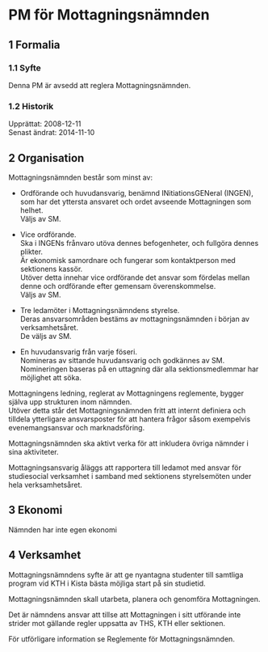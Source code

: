 # PM för Mottagningsnämnden

## 1 Formalia
### 1.1 Syfte
Denna PM är avsedd att reglera Mottagningsnämnden.

### 1.2 Historik
Upprättat: 2008-12-11  
Senast ändrat: 2014-11-10

## 2 Organisation
Mottagningsnämnden består som minst av:  

- Ordförande och huvudansvarig, benämnd INitiationsGENeral (INGEN), som har det yttersta ansvaret och ordet avseende Mottagningen som helhet.  
  Väljs av SM.  

- Vice ordförande.  
  Ska i INGENs frånvaro utöva dennes befogenheter, och fullgöra dennes plikter.  
  Är ekonomisk samordnare och fungerar som kontaktperson med sektionens kassör.  
  Utöver detta innehar vice ordförande det ansvar som fördelas mellan denne och ordförande efter gemensam överenskommelse.  
  Väljs av SM.

- Tre ledamöter i Mottagningsnämndens styrelse.  
  Deras ansvarsområden bestäms av mottagningsnämnden i början av verksamhetsåret.  
  De väljs av SM.

- En huvudansvarig från varje föseri.  
  Nomineras av sittande huvudansvarig och godkännes av SM.  
  Nomineringen baseras på en uttagning där alla sektionsmedlemmar har möjlighet att söka.

Mottagningens ledning, reglerat av Mottagningens reglemente, bygger själva upp strukturen inom nämnden.  
Utöver detta står det Mottagningsnämnden fritt att internt definiera och tilldela ytterligare ansvarsposter för att hantera frågor såsom exempelvis evenemangsansvar och marknadsföring.  

Mottagningsnämnden ska aktivt verka för att inkludera övriga nämnder i sina aktiviteter.

Mottagningsansvarig åläggs att rapportera till ledamot med ansvar för studiesocial verksamhet i samband med sektionens styrelsemöten under hela verksamhetsåret.

## 3 Ekonomi
Nämnden har inte egen ekonomi

## 4 Verksamhet
Mottagningsnämndens syfte är att ge nyantagna studenter till samtliga program vid KTH i Kista bästa möjliga start på sin studietid.

Mottagningsnämnden skall utarbeta, planera och genomföra Mottagningen.

Det är nämndens ansvar att tillse att Mottagningen i sitt utförande inte strider mot gällande regler uppsatta av THS, KTH eller sektionen.

För utförligare information se Reglemente för Mottagningsnämnden.
